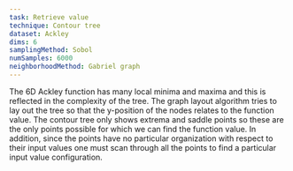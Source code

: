 ```yaml
---
task: Retrieve value
technique: Contour tree
dataset: Ackley
dims: 6
samplingMethod: Sobol
numSamples: 6000
neighborhoodMethod: Gabriel graph
---
```


The 6D Ackley function has many local minima and maxima and this is reflected
in the complexity of the tree. The graph layout algorithm tries to lay out the
tree so that the y-position of the nodes relates to the function value. The
contour tree only shows extrema and saddle points so these are the only points
possible for which we can find the function value. In addition, since the
points have no particular organization with respect to their input values
one must scan through all the points to find a particular input value 
configuration.

